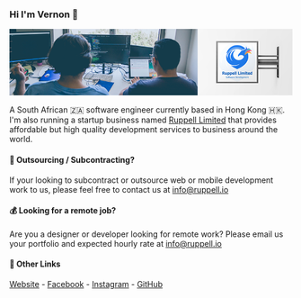 ### Hi I'm Vernon 👋

![Ruppell Limited Header Image](./assets/images/header.png "Ruppell Limited")

A South African 🇿🇦 software engineer currently based in Hong Kong 🇭🇰.
I'm also running a startup business named [Ruppell Limited](https://ruppell.io) that
provides affordable but high quality development services to business around the world.

#### 🤝 Outsourcing / Subcontracting?

If your looking to subcontract or outsource web or mobile development work to
us, please feel free to contact us at [info@ruppell.io](mailto:info@ruppell.io)

#### 💰 Looking for a remote job?

Are you a designer or developer looking for remote work? Please email us
your portfolio and expected hourly rate at [info@ruppell.io](mailto:info@ruppell.io)

#### 🔗 Other Links

[Website](http://ruppell.io) - [Facebook](https://www.facebook.com/ruppell.io) - [Instagram](https://www.instagram.com/ruppell_limited) - [GitHub](https://github.com/Ruppell)

